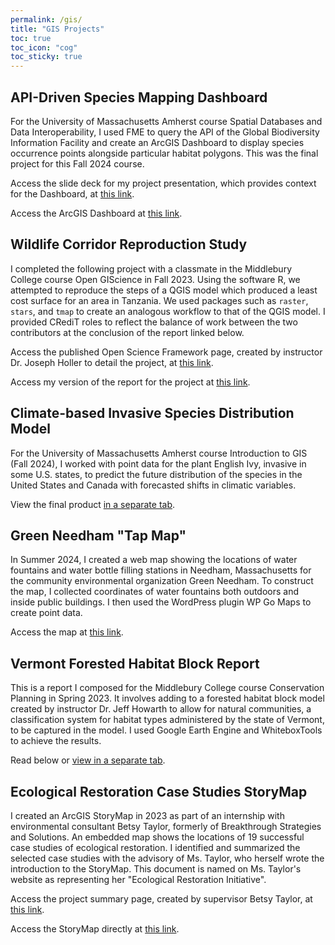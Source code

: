 ```yaml
---
permalink: /gis/
title: "GIS Projects"
toc: true
toc_icon: "cog"
toc_sticky: true
---
```


## API-Driven Species Mapping Dashboard
For the University of Massachusetts Amherst course Spatial Databases and Data Interoperability, I used FME to query the API of the Global Biodiversity Information Facility and create an ArcGIS Dashboard to display species occurrence points alongside particular habitat polygons. This was the final project for this Fall 2024 course.

Access the slide deck for my project presentation, which provides context for the Dashboard, at [this link](https://docs.google.com/presentation/d/1e401MNrQEXoiQ87XqHtF_dQwKDQtLZwugDnEcMgBmyU/edit?usp=sharing).

Access the ArcGIS Dashboard at [this link](https://umass-amherst.maps.arcgis.com/apps/dashboards/cc6840291af544c48a949ef95d18e95a).

## Wildlife Corridor Reproduction Study  
I completed the following project with a classmate in the Middlebury College course Open GIScience in Fall 2023. Using the software R, we attempted to reproduce the steps of a QGIS model which produced a least cost surface for an area in Tanzania. We used packages such as `raster`, `stars`, and `tmap` to create an analogous workflow to that of the QGIS model. I provided CRediT roles to reflect the balance of work between the two contributors at the conclusion of the report linked below.  

Access the published Open Science Framework page, created by instructor Dr. Joseph Holler to detail the project, at [this link](https://osf.io/djp97/).  

Access my version of the report for the project at [this link](https://andya17.github.io/geog323-wildlife-corridor/).  

## Climate-based Invasive Species Distribution Model
For the University of Massachusetts Amherst course Introduction to GIS (Fall 2024), I worked with point data for the plant English Ivy, invasive in some U.S. states, to predict the future distribution of the species in the United States and Canada with forecasted shifts in climatic variables.

View the final product [in a separate tab](https://drive.google.com/file/d/1Lri3uqu52yh7oQzEAYZCyndX-f7S0dtb/view?usp=sharing).    


## Green Needham "Tap Map"  
In Summer 2024, I created a web map showing the locations of water fountains and water bottle filling stations in Needham, Massachusetts for the community environmental organization Green Needham. To construct the map, I collected coordinates of water fountains both outdoors and inside public buildings. I then used the 
WordPress plugin WP Go Maps to create point data.

Access the map at [this link](https://www.greenneedham.org/blog/tap-map/).  

## Vermont Forested Habitat Block Report   
This is a report I composed for the Middlebury College course Conservation Planning in Spring 2023. It involves adding to a forested habitat block model created by instructor Dr. Jeff Howarth to allow for natural communities, a classification system for habitat types administered by the state of Vermont, to be captured in the model. I used Google Earth Engine and WhiteboxTools to achieve the results.  

Read below or [view in a separate tab](https://andya17.github.io/_pages/pdfs/GEOG310_Report_3.pdf).    

<object data="https://andya17.github.io/_pages/pdfs/GEOG310_Report_3.pdf" type="application/pdf" width="100%" height="100%"></object>  

## Ecological Restoration Case Studies StoryMap  
I created an ArcGIS StoryMap in 2023 as part of an internship with environmental consultant Betsy Taylor, formerly of Breakthrough Strategies and Solutions. An embedded map shows the locations of 19 successful case studies of ecological restoration. I identified and summarized the selected case studies with the advisory of Ms. Taylor, who herself wrote the introduction to the StoryMap. This document is named on Ms. Taylor's website as representing her "Ecological Restoration Initiative".  

Access the project summary page, created by supervisor Betsy Taylor, at [this link](https://www.betsytaylor.com/strategic-initiatives-case-studies/advancing-ecological-restoration).  

Access the StoryMap directly at [this link](https://storymaps.arcgis.com/stories/46bd378112e649c793d9af76f59d5ced).  